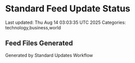 # Standard Feed Update Status
Last updated: Thu Aug 14 03:03:35 UTC 2025
Categories: technology,business,world

## Feed Files Generated

Generated by Standard Updates Workflow
